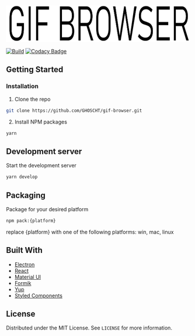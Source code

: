 <p align="center">
      <img src="./img/header.png" height=100 style="pointer-events: none">
</p>

[![Build](https://github.com/GHOSCHT/gif-viewer/workflows/Build/badge.svg)](https://github.com/GHOSCHT/gif-viewer/actions?query=workflow%3ABuild)
[![Codacy Badge](https://app.codacy.com/project/badge/Grade/c2a6bc2d11984346a1444c98074da658)](https://www.codacy.com/manual/GHOSCHT/gif-browser?utm_source=github.com&utm_medium=referral&utm_content=GHOSCHT/gif-browser&utm_campaign=Badge_Grade)

## Getting Started

### Installation

1.  Clone the repo

```sh
git clone https://github.com/GHOSCHT/gif-browser.git
```

2.  Install NPM packages

```sh
yarn
```

## Development server

Start the development server

```sh
yarn develop
```

## Packaging

Package for your desired platform

```sh
npm pack:{platform}
```

replace {platform} with one of the following platforms: win, mac, linux

## Built With

-   [Electron](https://www.electronjs.org/)
-   [React](https://reactjs.org/)
-   [Material UI](https://material-ui.com/)
-   [Formik](https://jaredpalmer.com/formik/)
-   [Yup](https://github.com/jquense/yup)
-   [Styled Components](https://styled-components.com/)

## License

Distributed under the MIT License. See `LICENSE` for more information.
